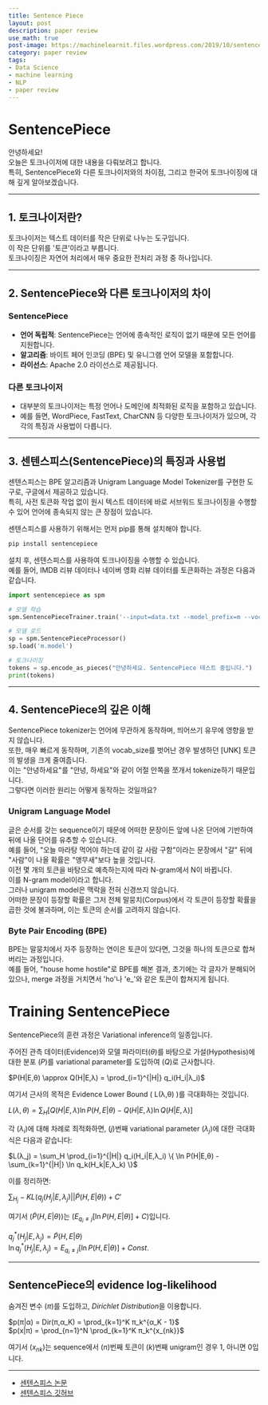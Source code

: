 ```yaml
---
title: Sentence Piece
layout: post
description: paper review
use_math: true
post-image: https://machinelearnit.files.wordpress.com/2019/10/sentencepiece.jpg
category: paper review
tags:
- Data Science
- machine learning
- NLP
- paper review
---
```

# SentencePiece

안녕하세요!<br>
오늘은 토크나이저에 대한 내용을 다뤄보려고 합니다.<br>
특히, SentencePiece와 다른 토크나이저와의 차이점, 그리고 한국어 토크나이징에 대해 깊게 알아보겠습니다.<br>

---

## 1. 토크나이저란?

토크나이저는 텍스트 데이터를 작은 단위로 나누는 도구입니다.<br>
이 작은 단위를 '토큰'이라고 부릅니다.<br>
토크나이징은 자연어 처리에서 매우 중요한 전처리 과정 중 하나입니다.<br>

---

## 2. SentencePiece와 다른 토크나이저의 차이

### SentencePiece

- **언어 독립적**: SentencePiece는 언어에 종속적인 로직이 없기 때문에 모든 언어를 지원합니다.<br>
- **알고리즘**: 바이트 페어 인코딩 (BPE) 및 유니그램 언어 모델을 포함합니다.<br>
- **라이선스**: Apache 2.0 라이선스로 제공됩니다.<br>

### 다른 토크나이저

- 대부분의 토크나이저는 특정 언어나 도메인에 최적화된 로직을 포함하고 있습니다.<br>
- 예를 들면, WordPiece, FastText, CharCNN 등 다양한 토크나이저가 있으며, 각각의 특징과 사용법이 다릅니다.<br>

---

## 3. 센텐스피스(SentencePiece)의 특징과 사용법

센텐스피스는 BPE 알고리즘과 Unigram Language Model Tokenizer를 구현한 도구로, 구글에서 제공하고 있습니다.<br>
특히, 사전 토큰화 작업 없이 원시 텍스트 데이터에 바로 서브워드 토크나이징을 수행할 수 있어 언어에 종속되지 않는 큰 장점이 있습니다.<br>

센텐스피스를 사용하기 위해서는 먼저 pip를 통해 설치해야 합니다.<br>

```python
pip install sentencepiece
```

설치 후, 센텐스피스를 사용하여 토크나이징을 수행할 수 있습니다.<br>
예를 들어, IMDB 리뷰 데이터나 네이버 영화 리뷰 데이터를 토큰화하는 과정은 다음과 같습니다.<br>

```python
import sentencepiece as spm

# 모델 학습
spm.SentencePieceTrainer.train('--input=data.txt --model_prefix=m --vocab_size=2000 --model_type=bpe')

# 모델 로드
sp = spm.SentencePieceProcessor()
sp.load('m.model')

# 토크나이징
tokens = sp.encode_as_pieces("안녕하세요. SentencePiece 테스트 중입니다.")
print(tokens)
```
---

## 4. SentencePiece의 깊은 이해

SentencePiece tokenizer는 언어에 무관하게 동작하며, 띄어쓰기 유무에 영향을 받지 않습니다.<br>
또한, 매우 빠르게 동작하며, 기존의 vocab_size를 벗어난 경우 발생하던 [UNK] 토큰의 발생을 크게 줄여줍니다.<br>
이는 "안녕하세요"를 "안녕, 하세요"와 같이 어절 안쪽을 쪼개서 tokenize하기 때문입니다.<br>
그렇다면 이러한 원리는 어떻게 동작하는 것일까요?<br>

### Unigram Language Model

글은 순서를 갖는 sequence이기 때문에 어떠한 문장이든 앞에 나온 단어에 기반하여 뒤에 나올 단어를 유추할 수 있습니다.<br>
예를 들어, "오늘 마라탕 먹어야 하는데 같이 갈 사람 구함"이라는 문장에서 "갈" 뒤에 "사람"이 나올 확률은 "앵무새"보다 높을 것입니다.<br>
이전 몇 개의 토큰을 바탕으로 예측하는지에 따라 N-gram에서 N이 바뀝니다.<br>
이를 N-gram model이라고 합니다.<br>
그러나 unigram model은 맥락을 전혀 신경쓰지 않습니다.<br>
어떠한 문장이 등장할 확률은 그저 전체 말뭉치(Corpus)에서 각 토큰이 등장할 확률을 곱한 것에 불과하며, 이는 토큰의 순서를 고려하지 않습니다.<br>

### Byte Pair Encoding (BPE)

BPE는 말뭉치에서 자주 등장하는 연이은 토큰이 있다면, 그것을 하나의 토큰으로 합쳐버리는 과정입니다.<br>
예를 들어, "house home hostile"로 BPE를 해본 결과, 초기에는 각 글자가 분해되어 있으나, merge 과정을 거치면서 'ho'나 'e_'와 같은 토큰이 합쳐지게 됩니다.<br>

# Training SentencePiece

SentencePiece의 훈련 과정은 Variational inference의 일종입니다.<br>

주어진 관측 데이터(Evidence)와 모델 파라미터($θ$)를 바탕으로 가설(Hypothesis)에 대한 분포 ($P$)를 variational parameter를 도입하여 ($Q$)로 근사합니다.<br>

$P(H|E,θ) \approx Q(H|E,λ) = \prod_{i=1}^{|H|} q_i(H_i|λ_i)$<br>

여기서 근사의 목적은 Evidence Lower Bound \( L(λ,θ) \)를 극대화하는 것입니다.<br>

$L(λ,θ) = \sum_H [Q(H|E,λ) \ln P(H,E|θ) - Q(H|E,λ) \ln Q(H|E,λ)]$<br>

각 ($λ_i$)에 대해 차례로 최적화하면, ($j$)번째 variational parameter ($λ_j$)에 대한 극대화 식은 다음과 같습니다:<br>

$L(λ_j) = \sum_H \prod_{i=1}^{|H|} q_i(H_i|E,λ_i) \{ \ln P(H|E,θ) - \sum_{k=1}^{|H|} \ln q_k(H_k|E,λ_k) \}$<br>

이를 정리하면:<br>

$\sum_{H_j} -KL(q_j(H_j|E,λ_j) || \tilde{P}(H,E|θ)) + C'$<br>

여기서 ($\tilde{P}(H,E|θ)$)는 ($E_{q_i \neq j} [\ln P(H,E|θ)] + C$)입니다.<br>

$q_j^*(H_j|E,λ_j) = \tilde{P}(H,E|θ)$<br>
$\ln q_j^*(H_j|E,λ_j) = E_{q_i \neq j} [\ln P(H,E|θ)] + Const.$<br>

---

## SentencePiece의 evidence log-likelihood

숨겨진 변수 ($π$)를 도입하고, *Dirichlet Distribution*을 이용합니다.<br>

$p(π|α) = Dir(π,α_K) = \prod_{k=1}^K π_k^{α_K - 1}$<br>
$p(x|π) = \prod_{n=1}^N \prod_{k=1}^K π_k^{x_{nk}}$<br>

여기서 ($x_{nk}$)는 sequence에서 ($n$)번째 토큰이 ($k$)번째 unigram인 경우 1, 아니면 0입니다.<br>

---



- [센텐스피스 논문](https://arxiv.org/pdf/1808.06226.pdf)<br>
- [센텐스피스 깃허브](https://github.com/google/sentencepiece)<br>
